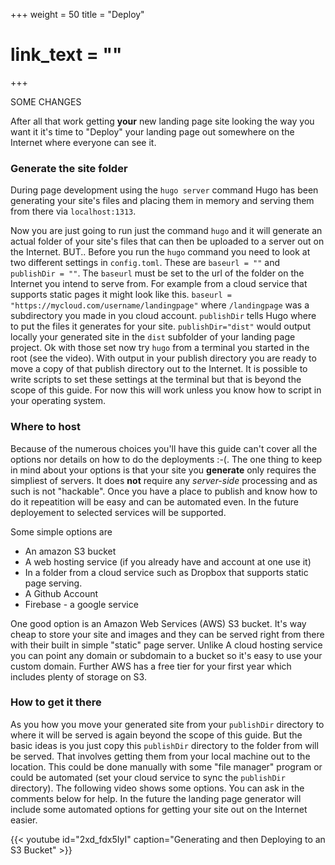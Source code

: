 +++
weight = 50
title = "Deploy"
# link_text = ""
+++

SOME CHANGES

After all that work getting **your** new landing page site looking the way you want it it's time to "Deploy" your landing page out somewhere on the Internet where everyone can see it.

### Generate the site folder

During page development using the ```hugo server``` command Hugo has been generating your site's files and placing them in memory and serving them from there via ```localhost:1313```.

Now you are just going to run just the command ```hugo``` and it will generate an actual folder of your site's files that can then be uploaded to a server out on the Internet.  BUT.. Before you run the ```hugo``` command you need to look at two different settings in ```config.toml```.  These are ```baseurl = ""``` and ```publishDir = ""```.   The ```baseurl``` must be set to the url of the folder on the Internet you intend to serve from.  For example from a cloud service that supports static pages it might look like this. ```baseurl = "https://mycloud.com/username/landingpage"```  where ```/landingpage``` was a subdirectory you made in you cloud account.  ```publishDir``` tells Hugo where to put the files it generates for your site.  ```publishDir="dist"``` would output locally your generated site in the ```dist``` subfolder of your landing page project.  Ok with those set now try ```hugo``` from a terminal you started in the root (see the video).  With output in your publish directory you are ready to move a copy of that publish directory out to the Internet.  It is possible to write scripts to set these settings at the terminal but that is beyond the scope of this guide.   For now this will work unless you know how to script in your operating system.

### Where to host

Because of the numerous choices you'll have this guide can't cover all the options nor details on how to do the deployments :-(.  The one thing to keep in mind about your options is that your site you **generate** only requires the simpliest of servers. It does **not** require any *server-side* processing and as such is not "hackable".  Once you have a place to publish and know how to do it repeatition will be easy and can be automated even.  In the future deployement to selected services will be supported.

Some simple options are

* An amazon S3 bucket
* A web hosting service (if you already have and account at one use it)
* In a folder from a cloud service such as Dropbox that supports static page serving.
* A Github Account
* Firebase - a google service

One good option is an Amazon Web Services (AWS) S3 bucket.  It's way cheap to store your site and images and they can be served right from there with their built in simple "static" page server.  Unlike A cloud hosting service you can point any domain or subdomain to a bucket so it's easy to use your custom domain.  Further AWS has a free tier for your first year which includes plenty of storage on S3.    

### How to get it there

As you how you move your generated site from your ```publishDir``` directory to where it will be served is again beyond the scope of this guide.  But the basic ideas is you just copy this ```publishDir``` directory to the folder from will be served. That involves getting them from your local machine out to the location. This could be done manually with some "file manager" program or could be automated (set your cloud service to sync the ```publishDir``` directory).  The following video shows some options.  You can ask in the comments below for help.  In the future the landing page generator will include some automated options for getting your site out on the Internet easier.

{{< youtube id="2xd_fdx5IyI" caption="Generating and then Deploying to an S3 Bucket" >}}

